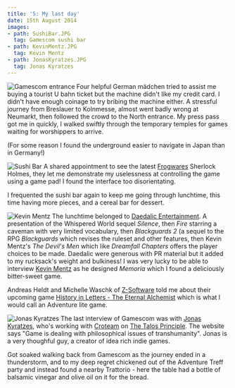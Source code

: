 ```yaml
---
title: '5: My last day'
date: 15th August 2014
images:
- path: SushiBar.JPG
  tag: Gamescom sushi bar
- path: KevinMentz.JPG
  tag: Kevin Mentz
- path: JonasKyratzes.JPG
  tag: Jonas Kyratzes
---
```

![Gamescom entrance](GamescomEntrance.JPG)
Four helpful German m&auml;dchen tried to assist me buying a tourist U bahn ticket
but the machine didn't like my credit card. I didn't have enough coinage to
try bribing the machine either. A stressful journey from Breslauer to
Kolnmesse, almost went badly wrong at Neumarkt, then followed the crowd to
the North entrance. My press pass got me in quickly, I walked swiftly through
the temporary temples for games waiting for worshippers to arrive.

(For some reason I found the underground easier to navigate in Japan
than in Germany!)

![Sushi Bar](SushiBar.JPG)
A shared appointment to see the latest [Frogwares](http://frogwares.com) Sherlock Holmes, they
let me demonstrate my uselessness at controlling the game using a
game pad! I found the interface too disorientating.

I frequented the sushi bar again to keep me going through lunchtime,
this time having more pieces, and a cereal bar for dessert.

![Kevin Mentz](KevinMentz.JPG)
The lunchtime belonged to
[Daedalic Entertainment](https://www.daedalic.com/?lang_new=en). A presentation of
the Whispered World sequel *Silence*,
then *Fire* starring a caveman with
very limited vocabulary, then *Blackguards 2* (a sequel to
the RPG *Blackguards* which
revises the ruleset and other features, then Kevin Mentz's
*The Devil's Men*
which like *Dreamfall Chapters* offers the player choices to be made.
Daedalic were generous with PR material but it added to my rucksack's
weight and bulkiness!  I was very lucky to be able to interview
[Kevin Mentz](http://www.gameboomers.com/interviews/KevinMentz/KevinMentz.htm)
as he designed *Memoria*
which I found a deliciously bitter-sweet game.

Andreas Heldt and Michelle Waschk of [Z-Software](https://z-software.net/site/about/)
told me about their upcoming game
[History in Letters - The Eternal Alchemist](https://z-software.net/site/history-in-letters-the-eternal-alchemist/)
which is what I would call an Adventure lite game.

![Jonas Kyratzes](JonasKyratzes.JPG)
The last interview of Gamescom was with
[Jonas Kyratzes](http://www.gameboomers.com/interviews/JonasKyratzes/JonasKyratzes.htm), who's
working with [Croteam](http://www.croteam.com) on
[The Talos Principle](http://www.croteam.com/talosprinciple/).
The website says "Game is dealing with philosophical issues of transhumanity".
Jonas is a very thoughful guy, a creator of idea rich indie games.

Got soaked walking back from Gamescom as the journey ended in a
thunderstorm, and to my deep regret chickened out of the Adventure Treff
party and instead found a nearby Trattorio - here the table had a bottle of
balsamic vinegar and olive oil on it for the bread.
